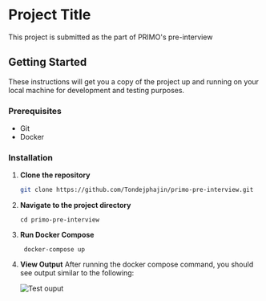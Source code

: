 # Project Title

This project is submitted as the part of PRIMO's pre-interview

## Getting Started

These instructions will get you a copy of the project up and running on your local machine for development and testing purposes.

### Prerequisites

- Git
- Docker

### Installation

1. **Clone the repository**

   ```bash
   git clone https://github.com/Tondejphajin/primo-pre-interview.git
   ```

2. **Navigate to the project directory**

   ```
   cd primo-pre-interview
   ```

3. **Run Docker Compose**

   ```
    docker-compose up
   ```

4. **View Output**
   After running the docker compose command, you should see output similar to the following:

   ![Test ouput](https://i.imgur.com/SWehH8I.png "Test output")
